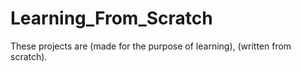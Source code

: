 # Learning_From_Scratch
These projects are (made for the purpose of learning), (written from scratch).
